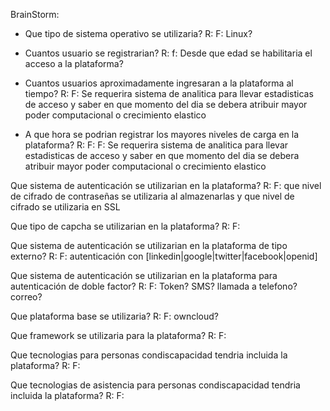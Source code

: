 BrainStorm:
- Que tipo de sistema operativo se utilizaria?
R:
F: Linux?

- Cuantos usuario se registrarian?
R:
f: Desde que edad se habilitaria el acceso a la plataforma?

- Cuantos usuarios aproximadamente ingresaran a la plataforma al tiempo?
R:
F: Se requerira sistema de analitica para llevar estadisticas de acceso y saber en que momento del dia se debera atribuir mayor poder computacional o crecimiento elastico

- A que hora se podrian registrar los mayores niveles de carga en la plataforma?
R:
F: F: Se requerira sistema de analitica para llevar estadisticas de acceso y saber en que momento del dia se debera atribuir mayor poder computacional o crecimiento elastico

Que sistema de autenticación se utilizarian en la plataforma?
R:
F: que nivel de cifrado de contraseñas se utilizaria al almazenarlas y que nivel de cifrado se utilizaria en SSL

Que tipo de capcha se utilizarian en la plataforma?
R:
F:

Que sistema de autenticación se utilizarian en la plataforma de tipo externo?
R:
F: autenticación con [linkedin|google|twitter|facebook|openid]

Que sistema de autenticación se utilizarian en la plataforma para autenticación de doble factor?
R:
F: Token? SMS? llamada a telefono? correo?

Que plataforma base se utilizaria?
R:
F: owncloud?

Que framework se utilizaria para la plataforma?
R:
F:

Que tecnologias para personas condiscapacidad tendria incluida la plataforma?
R:
F:

Que tecnologias de asistencia para personas condiscapacidad tendria incluida la plataforma?
R:
F:

